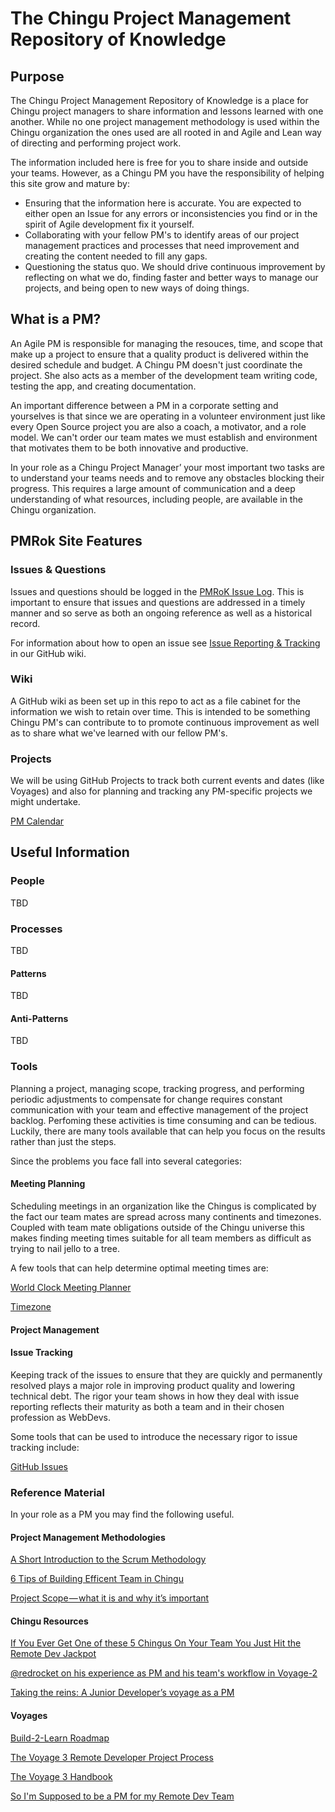 # The Chingu Project Management Repository of Knowledge

## Purpose

The Chingu Project Management Repository of Knowledge is a place for Chingu
project managers to share information and lessons learned with one another.
While no one project management methodology is used within the Chingu
organization the ones used are all rooted in and Agile and Lean way of directing 
and performing project work.

The information included here is free for you to share inside and outside your
teams. However, as a Chingu PM you have the responsibility of helping this
site grow and mature by:

- Ensuring that the information here is accurate. You are expected to either
open an Issue for any errors or inconsistencies you find or in the spirit of
Agile development fix it yourself.
- Collaborating with your fellow PM's to identify areas of our project
management practices and processes that need improvement and creating the
content needed to fill any gaps.
- Questioning the status quo. We should drive continuous improvement by
reflecting on what we do, finding faster and better ways to manage our
projects, and being open to new ways of doing things.

## What is a PM?

An Agile PM is responsible for managing the resouces, time, and scope that
make up a project to ensure that a quality product is delivered within the
desired schedule and budget. A Chingu PM doesn't just coordinate the project. 
She also acts as a member of the development team writing code, testing the
app, and creating documentation.

An important difference between a PM in a corporate setting and yourselves is
that since we are operating in a volunteer environment just like every Open
Source project you are also a coach, a motivator, and a role model. We can't
order our team mates we must establish and environment that motivates them to
be both innovative and productive.

In your role as a Chingu Project Manager’ your most important two tasks are to
understand your teams needs and to remove any obstacles blocking their progress.
This requires a large amount of communication and a deep understanding of what
resources, including people, are available in the Chingu organization.

## PMRok Site Features

### Issues & Questions

Issues and questions should be logged in the [PMRoK Issue Log](https://github.com/Chingu-cohorts/pmrok/issues). This is important to ensure
that issues and questions are addressed in a timely manner and so serve as
both an ongoing reference as well as a historical record.

For information about how to open an issue see
[Issue Reporting & Tracking](https://github.com/Chingu-cohorts/pmrok/wiki/Issue-Reporting-and-Tracking) in
our GitHub wiki.

### Wiki

A GitHub wiki as been set up in this repo to act as a file cabinet for the
information we wish to retain over time. This is intended to be something
Chingu PM's can contribute to to promote continuous improvement as well as to
share what we've learned with our fellow PM's.

### Projects

We will be using GitHub Projects to track both current events and dates (like
Voyages) and also for planning and tracking any PM-specific projects we might
undertake. 

[PM Calendar](https://github.com/Chingu-cohorts/pmrok/projects/1)

## Useful Information

### People

TBD

### Processes

TBD

#### Patterns

TBD

#### Anti-Patterns

TBD

### Tools

Planning a project, managing scope, tracking progress, and performing periodic
adjustments to compensate for change requires constant communication with your
team and effective management of the project backlog. Perfoming these activities
is time consuming and can be tedious. Luckily, there are many tools available 
that can help you focus on the results rather than just the steps.

Since the problems you face fall into several categories:

#### Meeting Planning

Scheduling meetings in an organization like the Chingus is complicated by the
fact our team mates are spread across many continents and timezones. Coupled
with team mate obligations outside of the Chingu universe this makes finding
meeting times suitable for all team members as difficult as trying to nail
jello to a tree.

A few tools that can help determine optimal meeting times are:

[World Clock Meeting Planner](https://www.timeanddate.com/worldclock/meeting.html)

[Timezone](http://timezone.me/en/meeting-planner)

#### Project Management

#### Issue Tracking

Keeping track of the issues to ensure that they are quickly and permanently
resolved plays a major role in improving product quality and lowering technical
debt. The rigor your team shows in how they deal with issue reporting reflects
their maturity as both a team and in their chosen profession as WebDevs.

Some tools that can be used to introduce the necessary rigor to issue tracking
include:

[GitHub Issues](https://guides.github.com/features/issues/)

### Reference Material

In your role as a PM you may find the following useful.

#### Project Management Methodologies

[A Short Introduction to the Scrum Methodology](https://medium.com/chingu/a-short-introduction-to-the-scrum-methodology-7a23431b9f17)

[6 Tips of Building Efficent Team in Chingu](https://medium.com/chingu/6-tips-of-building-efficient-team-in-chingu-3477c2f7305b)

[Project Scope — what it is and why it’s important](https://medium.com/chingu/project-scope-what-it-is-and-why-its-important-1a07c8e07dbf)

#### Chingu Resources

[If You Ever Get One of these 5 Chingus On Your Team You Just Hit the Remote Dev Jackpot](https://medium.com/chingu/if-you-ever-get-one-these-5-chingus-on-your-team-you-just-hit-the-remote-dev-jackpot-79a1e22de12a)

[@redrocket on his experience as PM and his team's workflow in Voyage-2](https://youtu.be/6TsFBW-c6to)

[Taking the reins: A Junior Developer’s voyage as a PM](https://medium.com/chingu/taking-the-reins-a-junior-developers-voyage-as-a-pm-c2883ae04467)


#### Voyages

[Build-2-Learn Roadmap](https://medium.com/chingu/voyage-build-2-learn-roadmap-ba4e25dda59e)

[The Voyage 3 Remote Developer Project Process](https://medium.com/chingu/the-voyage-3-remote-developer-project-process-2eda5aea2d51)

[The Voyage 3 Handbook](https://medium.com/chingu/the-voyage-3-handbook-1487c688a17a)

[So I'm Supposed to be a PM for my Remote Dev Team](https://medium.com/@tropicalchancer/so-im-supposed-to-be-a-project-manager-for-my-remote-dev-team-what-the-do-i-do-4fb8a244b85f)

